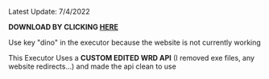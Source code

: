 Latest Update: 7/4/2022

**DOWNLOAD BY CLICKING [HERE](https://github.com/Dino-log/SymbioteX/releases/tag/2.6)**

Use key "dino" in the executor because the website is not currently working

This Executor Uses a **CUSTOM EDITED WRD API** (I removed exe files, any website redirects...) and made the api clean to use
